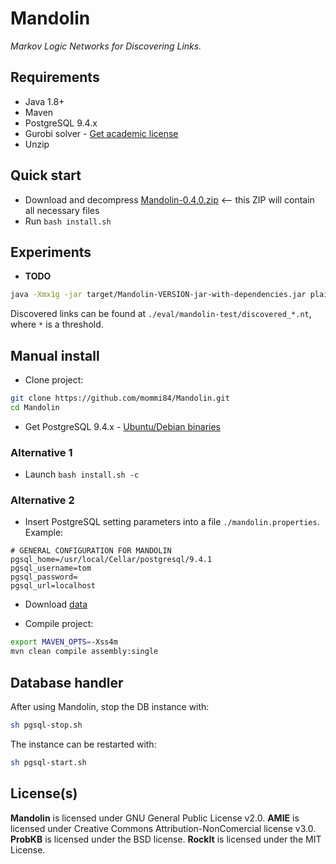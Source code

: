 Mandolin
========

*Markov Logic Networks for Discovering Links.*

## Requirements

* Java 1.8+
* Maven
* PostgreSQL 9.4.x
* Gurobi solver - [Get academic license](http://www.gurobi.com/academia/academia-center)
* Unzip

## Quick start

* Download and decompress [Mandolin-0.4.0.zip](https://github.com/mommi84/Mandolin/..........) <-- this ZIP will contain all necessary files
* Run `bash install.sh`

## Experiments

* **TODO**

```bash
java -Xmx1g -jar target/Mandolin-VERSION-jar-with-dependencies.jar plain 
```

Discovered links can be found at `./eval/mandolin-test/discovered_*.nt`, where `*` is a threshold.

## Manual install

* Clone project:

```bash
git clone https://github.com/mommi84/Mandolin.git
cd Mandolin
```

* Get PostgreSQL 9.4.x - [Ubuntu/Debian binaries](http://oscg-downloads.s3.amazonaws.com/packages/postgresql-9.4.8-1-x64-bigsql.deb)

### Alternative 1

* Launch `bash install.sh -c`

### Alternative 2

* Insert PostgreSQL setting parameters into a file `./mandolin.properties`. Example:

```properties
# GENERAL CONFIGURATION FOR MANDOLIN
pgsql_home=/usr/local/Cellar/postgresql/9.4.1
pgsql_username=tom
pgsql_password=
pgsql_url=localhost
```

* Download [data](https://s3-eu-west-1.amazonaws.com/anonymous-folder/data.zip)

* Compile project:

```bash
export MAVEN_OPTS=-Xss4m
mvn clean compile assembly:single
```

## Database handler

After using Mandolin, stop the DB instance with:

```bash
sh pgsql-stop.sh
```

The instance can be restarted with:

```bash
sh pgsql-start.sh
```

## License(s)

**Mandolin** is licensed under GNU General Public License v2.0.
**AMIE** is licensed under Creative Commons Attribution-NonComercial license v3.0.
**ProbKB** is licensed under the BSD license.
**RockIt** is licensed under the MIT License.